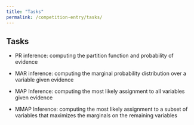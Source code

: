 ```yaml
---
title: "Tasks"
permalink: /competition-entry/tasks/
---
```


## Tasks

* PR inference: 
computing the partition function and probability of evidence 

* MAR inference: 
computing the marginal probability distribution over a variable given evidence 

* MAP Inference: 
computing the most likely assignment to all variables given evidence 

* MMAP Inference: 
computing the most likely assignment to a subset of variables that maximizes the marginals on the remaining variables 

